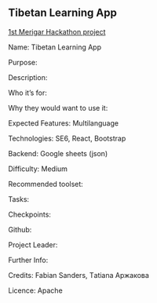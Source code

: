 ## Tibetan Learning App
[1st Merigar Hackathon project](ShangShungFoundation/1st_merigar_hackathon)

Name: Tibetan Learning App

Purpose: 

Description: 

Who it’s for: 

Why they would want to use it:

Expected Features: Multilanguage

Technologies: SE6, React, Bootstrap

Backend: Google sheets (json)

Difficulty: Medium

Recommended toolset: 

Tasks:

Checkpoints: 

Github: 

Project Leader: 

Further Info:

Credits: Fabian Sanders, Тatiana Аржакова

Licence: Apache
